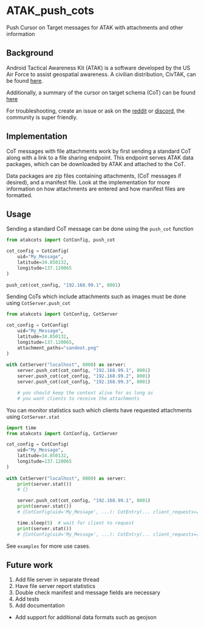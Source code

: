 # ATAK_push_cots
Push Cursor on Target messages for ATAK with attachments and other information

## Background ##
Android Tactical Awareness Kit (ATAK) is a software developed by the US Air Force
to assist geospatial awareness. A civilian distribution, CivTAK, can be found
[here](https://github.com/deptofdefense/AndroidTacticalAssaultKit-CIV).

Additionally, a summary of the cursor on target schema (CoT) can be found [here](https://www.mitre.org/sites/default/files/pdf/09_4937.pdf)

For troubleshooting, create an issue or ask on the [reddit](https://www.reddit.com/r/ATAK/wiki/index) or [discord](https://discord.com/invite/xTdEcpc), the community
is super friendly.


## Implementation ##
CoT messages with file attachments work by first sending a standard CoT along with
a link to a file sharing endpoint. This endpoint serves ATAK data packages, which
can be downloaded by ATAK and attached to the CoT.

Data packages are zip files containing attachments, (CoT messages if desired),
and a manifest file. Look at the implementation for more information on how
attachments are entered and how manifest files are formatted.


## Usage ##
Sending a standard CoT message can be done using the `push_cot` function
```python
from atakcots import CotConfig, push_cot

cot_config = CotConfig(
    uid="My_Message",
    latitude=34.850132,
    longitude=137.120065
)
    
push_cot(cot_config, "192.168.99.1", 8001)
```

Sending CoTs which include attachments such as images must be done using `CotServer.push_cot`
```python
from atakcots import CotConfig, CotServer

cot_config = CotConfig(
    uid="My_Message",
    latitude=34.850132,
    longitude=137.120065,
    attachment_paths="sandeot.png"
)
    
with CotServer("localhost", 8000) as server:
    server.push_cot(cot_config, "192.168.99.1", 8001)
    server.push_cot(cot_config, "192.168.99.2", 8001)
    server.push_cot(cot_config, "192.168.99.3", 8001)

    # you should keep the context alive for as long as
    # you want clients to receive the attachments
```

You can monitor statistics such which clients have requested attachments using `CotServer.stat`
```python
import time
from atakcots import CotConfig, CotServer

cot_config = CotConfig(
    uid="My_Message",
    latitude=34.850132,
    longitude=137.120065
)
    
with CotServer("localhost", 8000) as server:
    print(server.stat())
    # {}

    server.push_cot(cot_config, "192.168.99.1", 8001)
    print(server.stat())
    # {CotConfig(uid='My_Message', ...): CotEntry(... client_requests=[])}

    time.sleep(5)  # wait for client to request
    print(server.stat())
    # {CotConfig(uid='My_Message', ...): CotEntry(... client_requests=["192.168.1.1"])}
```

See `examples` for more use cases.


## Future work ##
1. Add file server in separate thread
2. Have file server report statistics
3. Double check manifest and message fields are necessary
4. Add tests
5. Add documentation

* Add support for additional data formats such as geojson 
